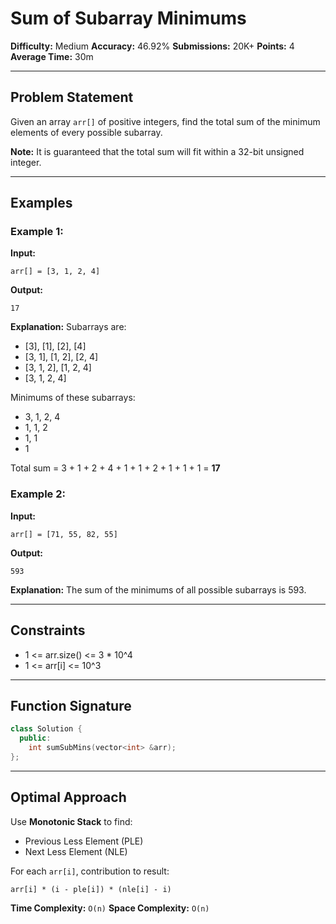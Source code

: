 # Sum of Subarray Minimums

**Difficulty:** Medium
**Accuracy:** 46.92%
**Submissions:** 20K+
**Points:** 4
**Average Time:** 30m

---

## Problem Statement

Given an array `arr[]` of positive integers, find the total sum of the minimum elements of every possible subarray.

**Note:** It is guaranteed that the total sum will fit within a 32-bit unsigned integer.

---

## Examples

### Example 1:

**Input:**

```
arr[] = [3, 1, 2, 4]
```

**Output:**

```
17
```

**Explanation:**
Subarrays are:

* \[3], \[1], \[2], \[4]
* \[3, 1], \[1, 2], \[2, 4]
* \[3, 1, 2], \[1, 2, 4]
* \[3, 1, 2, 4]

Minimums of these subarrays:

* 3, 1, 2, 4
* 1, 1, 2
* 1, 1
* 1

Total sum = 3 + 1 + 2 + 4 + 1 + 1 + 2 + 1 + 1 + 1 = **17**

### Example 2:

**Input:**

```
arr[] = [71, 55, 82, 55]
```

**Output:**

```
593
```

**Explanation:**
The sum of the minimums of all possible subarrays is 593.

---

## Constraints

* 1 <= arr.size() <= 3 \* 10^4
* 1 <= arr\[i] <= 10^3

---

## Function Signature

```cpp
class Solution {
  public:
    int sumSubMins(vector<int> &arr);
};
```

---

## Optimal Approach

Use **Monotonic Stack** to find:

* Previous Less Element (PLE)
* Next Less Element (NLE)

For each `arr[i]`, contribution to result:

```
arr[i] * (i - ple[i]) * (nle[i] - i)
```

**Time Complexity:** `O(n)`
**Space Complexity:** `O(n)`
